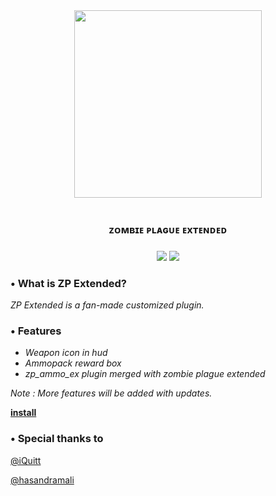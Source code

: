 <div align="center">
  <img height="300" src="https://i.imgur.com/hIAr0OB.png"  />
</div>

<br clear="both">

<h3 align="center">ᴢᴏᴍʙɪᴇ ᴘʟᴀɢᴜᴇ ᴇxᴛᴇɴᴅᴇᴅ</h3>

###

<div align="center">

![](https://img.shields.io/github/forks/byoreo/zp43ext) ![](https://img.shields.io/github/stars/byoreo/zp43ext) 
  
</div>

### • What is ZP Extended?
*ZP Extended is a fan-made customized plugin.*

### • Features
- *Weapon icon in hud*
- *Ammopack reward box*
- *zp_ammo_ex plugin merged with zombie plague extended*

*Note : More features will be added with updates.*

[**install**](https://github.com/byoreo/zp43ext/archive/refs/heads/main.zip) 

### • Special thanks to
[@iQuitt](https://github.com/iQuitt)

[@hasandramali](https://github.com/hasandramali)
